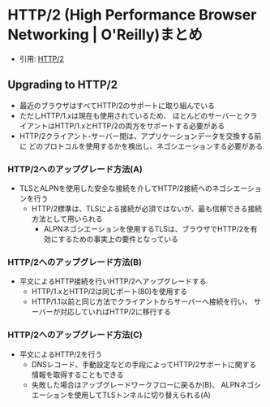 # HTTP/2 (High Performance Browser Networking | O'Reilly)まとめ
- 引用: [HTTP/2](https://hpbn.co/http2/)

## Upgrading to HTTP/2
- 最近のブラウザはすべてHTTP/2のサポートに取り組んでいる
- ただしHTTP/1.xは現在も使用されているため、
  ほとんどのサーバーとクライアントはHTTP/1.xとHTTP/2の両方をサポートする必要がある
- HTTP/2クライアント-サーバー間は、アプリケーションデータを交換する前に
  どのプロトコルを使用するかを検出し、ネゴシエーションする必要がある

### HTTP/2へのアップグレード方法(A)
- TLSとALPNを使用した安全な接続を介してHTTP/2接続へのネゴシエーションを行う
  - HTTP/2標準は、TLSによる接続が必須ではないが、最も信頼できる接続方法として用いられる
    - ALPNネゴシエーションを使用するTLSは、ブラウザでHTTP/2を有効にするための事実上の要件となっている

### HTTP/2へのアップグレード方法(B)
- 平文によるHTTP接続を行いHTTP/2へアップグレードする
  - HTTP/1.xとHTTP/2は同じポート(80)を使用する
  - HTTP/1.1以前と同じ方法でクライアントからサーバーへ接続を行い、
    サーバーが対応していればHTTP/2に移行する

### HTTP/2へのアップグレード方法(C)
- 平文によるHTTP/2を行う
  - DNSレコード、手動設定などの手段によってHTTP/2サポートに関する情報を取得することもできる
  - 失敗した場合はアップグレードワークフローに戻るか(B)、
    ALPNネゴシエーションを使用してTLSトンネルに切り替えられる(A)
